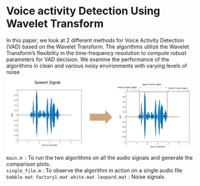 # Voice activity Detection Using Wavelet Transform

In this paper, we look at 2 different methods
for Voice Activity Detection (VAD) based on the Wavelet
Transform. The algorithms utilize the Wavelet Transform’s
flexibility in the time-frequency resolution to compute
robust parameters for VAD decision. We examine the
performance of the algorithms in clean and various noisy
environments with varying levels of noise
![Screenshot](img.JPG)
```main.m ```: To run the two algorithms on all the audio signals and generate the comparison plots.<br />
```single_file.m``` : To observe the algorithm in action on a single audio file<br />
```babble.mat factory1.mat white.mat leopard.mat``` : Noise signals 
